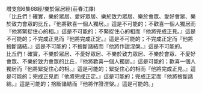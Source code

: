 增支部6集68經/樂於眾居經(莊春江譯)  
「比丘們！確實，樂於眾居、愛好眾居、樂於致力眾居、樂於會眾、愛好會眾、樂於致力會眾的比丘，『他將歡喜一個人獨居。』這是不可能的；不歡喜一個人獨居而『他將緊捉住心的相。』這是不可能的；不緊捉住心的相而『他將完成正見。』這是不可能的；不完成正見而『他將完成正定。』這是不可能的；不完成正定而『他將捨斷諸結。』這是不可能的；不捨斷諸結而『他將作證涅槃。』這是不可能的。  
比丘們！確實，不樂於眾居、不愛好眾居、不樂於致力眾居、不樂於會眾、不愛好會眾、不樂於致力會眾的比丘，『他將歡喜一個人獨居。』這是可能的；歡喜一個人獨居而『他將緊捉住心的相。』這是可能的；緊捉住心的相而『他將完成正見。』這是可能的；完成正見而『他將完成正定。』這是可能的；完成正定而『他將捨斷諸結。』這是可能的；捨斷諸結而『他將作證涅槃。』這是可能的。」  
  
  
